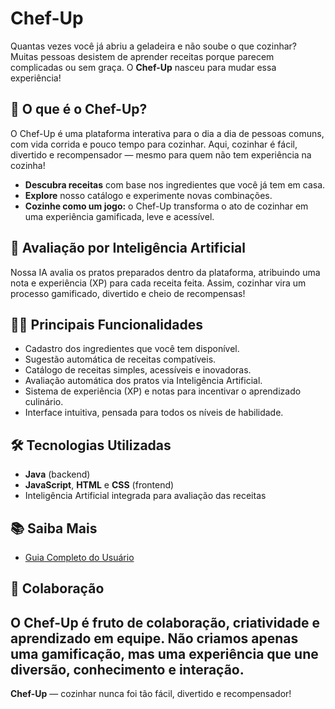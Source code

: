 # Chef-Up

Quantas vezes você já abriu a geladeira e não soube o que cozinhar? Muitas pessoas desistem de aprender receitas porque parecem complicadas ou sem graça. O **Chef-Up** nasceu para mudar essa experiência!

## 🌟 O que é o Chef-Up?

O Chef-Up é uma plataforma interativa para o dia a dia de pessoas comuns, com vida corrida e pouco tempo para cozinhar. Aqui, cozinhar é fácil, divertido e recompensador — mesmo para quem não tem experiência na cozinha!

- **Descubra receitas** com base nos ingredientes que você já tem em casa.
- **Explore** nosso catálogo e experimente novas combinações.
- **Cozinhe como um jogo:** o Chef-Up transforma o ato de cozinhar em uma experiência gamificada, leve e acessível.

## 🤖 Avaliação por Inteligência Artificial

Nossa IA avalia os pratos preparados dentro da plataforma, atribuindo uma nota e experiência (XP) para cada receita feita. Assim, cozinhar vira um processo gamificado, divertido e cheio de recompensas!

## 👩‍🍳 Principais Funcionalidades

- Cadastro dos ingredientes que você tem disponível.
- Sugestão automática de receitas compatíveis.
- Catálogo de receitas simples, acessíveis e inovadoras.
- Avaliação automática dos pratos via Inteligência Artificial.
- Sistema de experiência (XP) e notas para incentivar o aprendizado culinário.
- Interface intuitiva, pensada para todos os níveis de habilidade.

## 🛠️ Tecnologias Utilizadas

- **Java** (backend)
- **JavaScript**, **HTML** e **CSS** (frontend)
- Inteligência Artificial integrada para avaliação das receitas

## 📚 Saiba Mais

- [Guia Completo do Usuário](https://gamma.app/docs/Chef-Up-Guia-Completo-do-Usuario-ajxyhc0nm98p4ps)

## 🤝 Colaboração

O Chef-Up é fruto de colaboração, criatividade e aprendizado em equipe. Não criamos apenas uma gamificação, mas uma experiência que une diversão, conhecimento e interação.
---

**Chef-Up** — cozinhar nunca foi tão fácil, divertido e recompensador!
